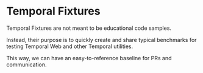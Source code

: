 # Temporal Fixtures

Temporal Fixtures are not meant to be educational code samples.

Instead, their purpose is to quickly create and share typical benchmarks for testing Temporal Web and other Temporal utilities.

This way, we can have an easy-to-reference baseline for PRs and communication.
